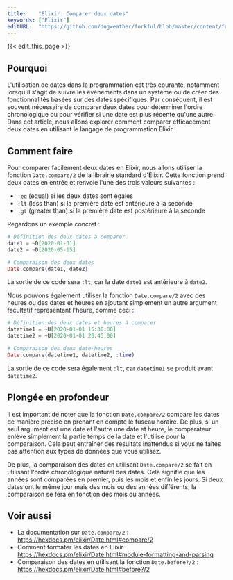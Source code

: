 ```yaml
---
title:    "Elixir: Comparer deux dates"
keywords: ["Elixir"]
editURL:  "https://github.com/dogweather/forkful/blob/master/content/fr/elixir/comparing-two-dates.md"
---
```


{{< edit_this_page >}}

## Pourquoi

L'utilisation de dates dans la programmation est très courante, notamment lorsqu'il s'agit de suivre les événements dans un système ou de créer des fonctionnalités basées sur des dates spécifiques. Par conséquent, il est souvent nécessaire de comparer deux dates pour déterminer l'ordre chronologique ou pour vérifier si une date est plus récente qu'une autre. Dans cet article, nous allons explorer comment comparer efficacement deux dates en utilisant le langage de programmation Elixir.

## Comment faire

Pour comparer facilement deux dates en Elixir, nous allons utiliser la fonction `Date.compare/2` de la librairie standard d'Elixir. Cette fonction prend deux dates en entrée et renvoie l'une des trois valeurs suivantes :

- `:eq` (equal) si les deux dates sont égales
- `:lt` (less than) si la première date est antérieure à la seconde
- `:gt` (greater than) si la première date est postérieure à la seconde

Regardons un exemple concret :

```Elixir
# Définition des deux dates à comparer
date1 = ~D[2020-01-01]
date2 = ~D[2020-05-15]

# Comparaison des deux dates
Date.compare(date1, date2)
```

La sortie de ce code sera `:lt`, car la date `date1` est antérieure à `date2`.

Nous pouvons également utiliser la fonction `Date.compare/2` avec des heures ou des dates et heures en ajoutant simplement un autre argument facultatif représentant l'heure, comme ceci :

```Elixir
# Définition des deux dates et heures à comparer
datetime1 = ~U[2020-01-01 15:30:00]
datetime2 = ~U[2020-01-01 20:45:00]

# Comparaison des deux date-heures
Date.compare(datetime1, datetime2, :time)
```

La sortie de ce code sera également `:lt`, car `datetime1` se produit avant `datetime2`.

## Plongée en profondeur

Il est important de noter que la fonction `Date.compare/2` compare les dates de manière précise en prenant en compte le fuseau horaire. De plus, si un seul argument est une date et l'autre une date et heure, le comparateur enlève simplement la partie temps de la date et l'utilise pour la comparaison. Cela peut entraîner des résultats inattendus si vous ne faites pas attention aux types de données que vous utilisez.

De plus, la comparaison des dates en utilisant `Date.compare/2` se fait en utilisant l'ordre chronologique naturel des dates. Cela signifie que les années sont comparées en premier, puis les mois et enfin les jours. Si deux dates ont le même jour mais des mois ou des années différents, la comparaison se fera en fonction des mois ou années.

## Voir aussi

- La documentation sur `Date.compare/2` : https://hexdocs.pm/elixir/Date.html#compare/2
- Comment formater les dates en Elixir : https://hexdocs.pm/elixir/Date.html#module-formatting-and-parsing
- Comparaison des dates en utilisant la fonction `Date.before?/2` : https://hexdocs.pm/elixir/Date.html#before?/2